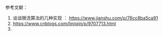 参考文献：

1. 谈谈限流算法的几种实现 ： https://www.jianshu.com/p/76cc8ba5ca91
2. https://www.cnblogs.com/linjiqin/p/9707713.html
3. 
